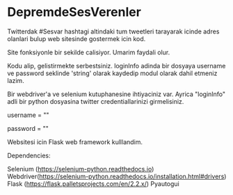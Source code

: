# DepremdeSesVerenler
Twitterdak #Sesvar hashtagi altindaki tum tweetleri tarayarak icinde adres olanlari bulup web sitesinde gostermek icin kod. 

Site fonksiyonle bir sekilde calisiyor. Umarim faydali olur.

Kodu alip, gelistirmekte serbestsiniz. loginInfo adinda bir dosyaya username ve password seklinde 'string' olarak kaydedip modul olarak dahil etmeniz lazim.

Bir webdriver'a ve selenium kutuphanesine ihtiyaciniz var. Ayrica "loginInfo" adli bir python dosyasina twitter credentiallarinizi girmelisiniz.

username = "<username>"
 
password = "<password>"


Websitesi icin Flask web framework kulllandim.


Dependencies:

Selenium (https://selenium-python.readthedocs.io)
Webdriver(https://selenium-python.readthedocs.io/installation.html#drivers)
Flask (https://flask.palletsprojects.com/en/2.2.x/)
Pyautogui


